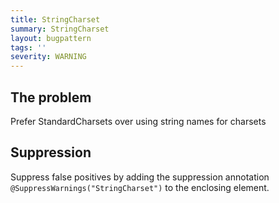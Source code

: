 ```yaml
---
title: StringCharset
summary: StringCharset
layout: bugpattern
tags: ''
severity: WARNING
---
```


<!--
*** AUTO-GENERATED, DO NOT MODIFY ***
To make changes, edit the @BugPattern annotation or the explanation in docs/bugpattern.
-->


## The problem
Prefer StandardCharsets over using string names for charsets

## Suppression
Suppress false positives by adding the suppression annotation `@SuppressWarnings("StringCharset")` to the enclosing element.
